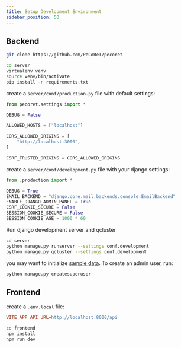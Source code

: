 ```yaml
---
title: Setup Development Environment
sidebar_position: 50
---
```


## Backend
```bash
git clone https://github.com/PeCoReT/pecoret

cd server
virtualenv venv
source venv/bin/activate
pip install -r requirements.txt
```

create a `server/conf/production.py` file with default settings:

```python
from pecoret.settings import *

DEBUG = False

ALLOWED_HOSTS = ["localhost"]

CORS_ALLOWED_ORIGINS = [
    "http://localhost:3000",
]

CSRF_TRUSTED_ORIGINS = CORS_ALLOWED_ORIGINS
```

create a `server/conf/development.py` file with your django settings:

```python
from .production import *

DEBUG = True
EMAIL_BACKEND = "django.core.mail.backends.console.EmailBackend"
ENABLE_DJANGO_ADMIN_PANEL = True
CSRF_COOKIE_SECURE = False
SESSION_COOKIE_SECURE = False
SESSION_COOKIE_AGE = 1000 * 60
```

Run django development server and qcluster
```bash
cd server
python manage.py runserver --settings conf.development
python manage.py qcluster --settings conf.development
```

you may want to initialize [sample data](docs/admin_guide/common-tasks/#import-sample-data).
To create an admin user, run:

```bash
python manage.py createsuperuser
```

## Frontend

create a `.env.local` file:

```ini
VITE_APP_API_URL=http://localhost:8000/api
```

```bash
cd frontend
npm install
npm run dev
```